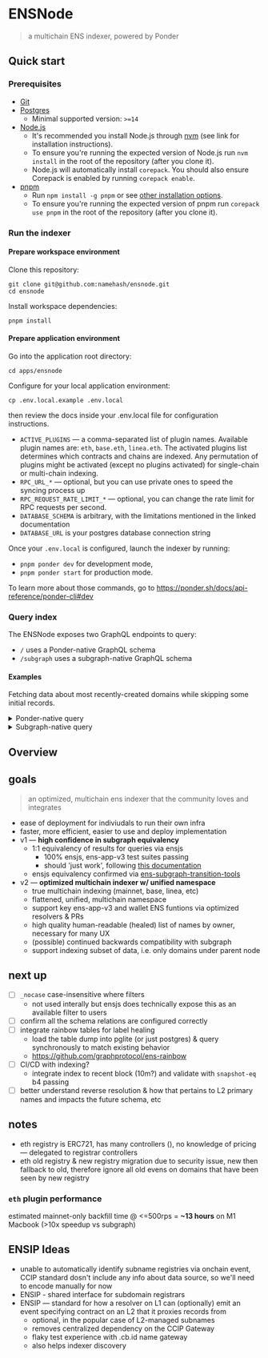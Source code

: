 # ENSNode

> a multichain ENS indexer, powered by Ponder

## Quick start

### Prerequisites

- [Git](https://git-scm.com/)
- [Postgres](https://www.postgresql.org/)
  - Minimal supported version: `>=14`
- [Node.js](https://nodejs.org/)
  - It's recommended you install Node.js through [nvm](https://github.com/nvm-sh/nvm) (see link for installation instructions).
  - To ensure you're running the expected version of Node.js run `nvm install` in the root of the repository (after you clone it).
  - Node.js will automatically install `corepack`. You should also ensure Corepack is enabled by running `corepack enable`.
- [pnpm](https://pnpm.io/)
  - Run `npm install -g pnpm` or see [other installation options](https://pnpm.io/installation).
  - To ensure you're running the expected version of pnpm run `corepack use pnpm` in the root of the repository (after you clone it).

### Run the indexer

#### Prepare workspace environment
Clone this repository:
```
git clone git@github.com:namehash/ensnode.git
cd ensnode
```

Install workspace dependencies:
```
pnpm install
```

#### Prepare application environment

Go into the application root directory:
```
cd apps/ensnode
```

Configure for your local application environment:
```
cp .env.local.example .env.local
```
then review the docs inside your .env.local file for configuration instructions.

- `ACTIVE_PLUGINS` — a comma-separated list of plugin names. Available plugin names are: `eth`, `base.eth`, `linea.eth`. The activated plugins list determines which contracts and chains are indexed. Any permutation of plugins might be activated (except no plugins activated) for single-chain or multi-chain indexing.
- `RPC_URL_*` — optional, but you can use private ones to speed the syncing process up
- `RPC_REQUEST_RATE_LIMIT_*` — optional, you can change the rate limit for RPC requests per second.
- `DATABASE_SCHEMA` is arbitrary, with the limitations mentioned in the linked documentation
- `DATABASE_URL` is your postgres database connection string

Once your `.env.local` is configured, launch the indexer by running:
- `pnpm ponder dev` for development mode,
- `pnpm ponder start` for production mode.

To learn more about those commands, go to https://ponder.sh/docs/api-reference/ponder-cli#dev

### Query index

The ENSNode exposes two GraphQL endpoints to query:
- `/` uses a Ponder-native GraphQL schema
- `/subgraph` uses a subgraph-native GraphQL schema

#### Examples

Fetching data about most recently-created domains while skipping some initial records.

<details>
  <summary>Ponder-native query</summary>

  ```gql
  {
    domains(
      orderBy: "createdAt"
      orderDirection: "desc"
      after: "eyJjcmVhdGVkQXQiOnsiX190eXBlIjoiYmlnaW50IiwidmFsdWUiOiIxNjM5ODk1NzYxIn0sImlkIjoiMHhkNTczOGJjNGMxYzdhZDYyYWM0N2IyMWNlYmU1ZGZjOWZkNjVkNTk4NTZmNmYyNDIxYjE5N2Q0ZjgxNmFkZTRjIn0"
      limit: 3
    ) {
      items {
        name
        expiryDate
      }
      pageInfo {
        endCursor
      }
      totalCount
    }
  }
  ```

  <details>
    <summary>Ponder-native response</summary>

    ```
    {
      "data": {
        "domains": {
          "items": [
            {
              "name": "cdkey.eth",
              "expiryDate": "1963241281"
            },
            {
              "name": "threeion.eth",
              "expiryDate": "1710785665"
            },
            {
              "name": "humes.eth",
              "expiryDate": "1710785665"
            }
          ],
          "pageInfo": {
            "endCursor": "eyJjcmVhdGVkQXQiOnsiX190eXBlIjoiYmlnaW50IiwidmFsdWUiOiIxNjM5ODk1NzYxIn0sImlkIjoiMHgyZWFmNmQ1YjU1YjdhZWI0NmNiZmRiMjVkN2VjOGY4MWYxNDg2YmFmNWFiNjhkZTM5M2YzYTcyNjM1ZDdmN2FkIn0="
          },
          "totalCount": 982390
        }
      }
    }
    ```
  </details>
</details>

<details>
  <summary>Subgraph-native query</summary>

  ```gql
  {
    domains(orderBy: createdAt, orderDirection: desc, skip: 40, first: 3) {
        name
        expiryDate
    }
  }
  ```

  <details>
    <summary>Subgraph-native response</summary>

    ```
    {
      "data": {
        "domains": [
          {
            "name": "🐧🐧🐧🐧🐧🐧🐧🐧🐧.eth",
            "expiryDate": "1710785244"
          },
          {
            "name": "rebelteenapeclub.eth",
            "expiryDate": "1679228224"
          },
          {
            "name": "[b4201276b6f7ffe5a50b0c3c1406c21295ab9f553107ddc9c715be2f9a6f6e90].[e5e14487b78f85faa6e1808e89246cf57dd34831548ff2e6097380d98db2504a].[dec08c9dbbdd0890e300eb5062089b2d4b1c40e3673bbccb5423f7b37dcf9a9c]",
            "expiryDate": null
          }
        ]
      }
    }
    ```
  </details>
</details>

## Overview


## goals

> an optimized, multichain ens indexer that the community loves and integrates

- ease of deployment for indiviudals to run their own infra
- faster, more efficient, easier to use and deploy implementation
- v1 — **high confidence in subgraph equivalency**
  - 1:1 equivalency of results for queries via ensjs
    - 100% ensjs, ens-app-v3 test suites passing
    - should 'just work', following [this documentation](https://github.com/ensdomains/ensjs/blob/main/docs/basics/custom-subgraph-uris.md)
  - ensjs equivalency confirmed via [ens-subgraph-transition-tools](https://github.com/namehash/ens-subgraph-transition-tools)
- v2 — **optimized multichain indexer w/ unified namespace**
  - true multichain indexing (mainnet, base, linea, etc)
  - flattened, unified, multichain namespace
  - support key ens-app-v3 and wallet ENS funtions via optimized resolvers & PRs
  - high quality human-readable (healed) list of names by owner, necessary for many UX
  - (possible) continued backwards compatibility with subgraph
  - support indexing subset of data, i.e. only domains under parent node

## next up

- [ ] `_nocase` case-insensitive where filters
  - not used interally but ensjs does technically expose this as an available filter to users
- [ ] confirm all the schema relations are configured correctly
- [ ] integrate rainbow tables for label healing
  - load the table dump into pglite (or just postgres) & query synchronously to match existing behavior
  - https://github.com/graphprotocol/ens-rainbow
- [ ] CI/CD with indexing?
  - integrate index to recent block (10m?) and validate with `snapshot-eq` b4 passing
- [ ] better understand reverse resolution & how that pertains to L2 primary names and impacts the future schema, etc

## notes

- eth registry is ERC721, has many controllers (), no knowledge of pricing — delegated to registrar controllers
- eth old registry & new registry migration due to security issue, new then fallback to old, therefore ignore all old evens on domains that have been seen by new registry

### `eth` plugin performance

estimated mainnet-only backfill time @ <=500rps = **~13 hours** on M1 Macbook (>10x speedup vs subgraph)

## ENSIP Ideas

- unable to automatically identify subname registries via onchain event, CCIP standard dosn't include any info about data source, so we'll need to encode manually for now
- ENSIP - shared interface for subdomain registrars
- ENSIP — standard for how a resolver on L1 can (optionally) emit an event specifying contract on an L2 that it proxies records from
  - optional, in the popular case of L2-managed subnames
  - removes centralized dependency on the CCIP Gateway
  - flaky test experience with .cb.id name gateway
  - also helps indexer discovery
